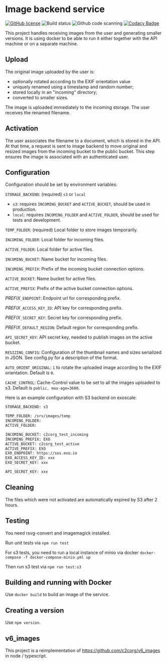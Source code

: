 # Image backend service

[![GitHub license](https://img.shields.io/github/license/c2corg/c2c_images)](https://github.com/c2corg/c2c_images/blob/master/LICENSE)
![Build status](https://github.com/c2corg/c2c_images/actions/workflows/ci.yml/badge.svg)
![Github code scanning](https://github.com/c2corg/c2c_images/actions/workflows/codeql-analysis.yml/badge.svg)
[![Codacy Badge](https://app.codacy.com/project/badge/Coverage/95980766784c4f99865629175b4c96b6)](https://www.codacy.com/gh/c2corg/c2c_images/dashboard)

This project handles receiving images from the user and generating smaller
versions. It is using docker to be able to run it either together with the
API machine or on a separate machine.

## Upload

The original image uploaded by the user is:

- optionally rotated according to the EXIF orientation value
- uniquely renamed using a timestamp and random number;
- stored locally in an "incoming" directory;
- converted to smaller sizes.

The image is uploaded immediately to the incoming storage.
The user receives the renamed filename.

## Activation

The user associates the filename to a document, which is stored in the API.
At that time, a request is sent to image backend to move original and resized
images from the incoming bucket to the public bucket. This step ensures the
image is associated with an authenticated user.

## Configuration

Configuration should be set by environment variables:

`STORAGE_BACKEND`: (required) `s3` or `local`

- `s3`: requires `INCOMING_BUCKET` and `ACTIVE_BUCKET`, should be used in
  production.
- `local`: requires `INCOMING_FOLDER` and `ACTIVE_FOLDER`, should be used
  for tests and development.

`TEMP_FOLDER`: (required) Local folder to store images temporarily.

`INCOMING_FOLDER`: Local folder for incoming files.

`ACTIVE_FOLDER`: Local folder for active files.

`INCOMING_BUCKET`: Name bucket for incoming files.

`INCOMING_PREFIX`: Prefix of the incoming bucket connection options.

`ACTIVE_BUCKET`: Name bucket for active files.

`ACTIVE_PREFIX`: Prefix of the active bucket connection options.

_PREFIX_`_ENDPOINT`: Endpoint url for corresponding prefix.

_PREFIX_`_ACCESS_KEY_ID`: API key for corresponding prefix.

_PREFIX_`_SECRET_KEY`: Secret key for corresponding prefix.

_PREFIX_`_DEFAULT_REGION`: Default region for corresponding prefix.

`API_SECRET_KEY`: API secret key, needed to publish images on the active
bucket.

`RESIZING_CONFIG`: Configuration of the thumbnail names and sizes serialized
in JSON. See config.py for a description of the format.

`AUTO_ORIENT_ORIGINAL`: `1` to rotate the uploaded image according to the
EXIF orientation. Default is `0`.

`CACHE_CONTROL`: Cache-Control value to be set to all the images uploaded
to s3. Default is `public, max-age=3600`.

Here is an example configuration with S3 backend on exoscale:

```bash
STORAGE_BACKEND: s3

TEMP_FOLDER: /srv/images/temp
INCOMING_FOLDER:
ACTIVE_FOLDER:

INCOMING_BUCKET: c2corg_test_incoming
INCOMING_PREFIX: EXO
ACTIVE_BUCKET: c2corg_test_active
ACTIVE_PREFIX: EXO
EXO_ENDPOINT: https://sos.exo.io
EXO_ACCESS_KEY_ID: xxx
EXO_SECRET_KEY: xxx

API_SECRET_KEY: xxx
```

## Cleaning

The files which were not activated are automatically expired by S3 after 2
hours.

## Testing

You need rsvg-convert and imagemagick installed.

Run unit tests via
`npm run test`

For s3 tests, you need to run a local instance of minio via docker
`docker-compose -f docker-compose-minio.yml up`

Then run s3 test via
`npm run test:s3`

## Building and running with Docker

Use `docker build` to build an image of the service.

## Creating a version

Use `npm version`.

## v6_images

This project is a reimplementation of <https://github.com/c2corg/v6_images>
in node / typescript.
